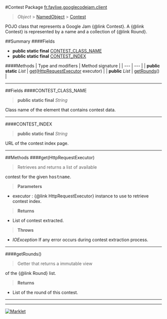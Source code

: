 #Contest
Package [fr.faylixe.googlecodejam.client](README.md)<br>

> *Object* > [NamedObject](common/NamedObject.md) > [Contest](Contest.md)

<p>POJO class that represents a Google Jam {@link Contest}.
 A {@link Contest} is represented by a name and a
 collection of {@link Round}.</p>

##Summary
####Fields
* **public static final** [CONTEST_CLASS_NAME](#contest_class_name)
* **public static final** [CONTEST_INDEX](#contest_index)

####Methods
| Type and modifiers | Method signature |
| --- | --- |
| **public static** *List* | [get](#gethttprequestexecutor)([HttpRequestExecutor](executor/HttpRequestExecutor.md) executor) |
| **public** *List* | [getRounds](#getrounds)() |

---


##Fields
####CONTEST_CLASS_NAME
> **public static final** *String*
<p>Class name of the element that contains contest data.</p>

---

####CONTEST_INDEX
> **public static final** *String*
<p>URL of the contest index page.</p>

---


##Methods
####get(HttpRequestExecutor)
> <p>Retrieves and returns a list of available
 contest for the given <tt>hostname</tt>.</p>

> **Parameters**
* executor : {@link HttpRequestExecutor} instance to use to retrieve contest index.

> **Returns**
* List of contest extracted.

> **Throws**
* *IOException* If any error occurs during contest extraction process.


---

####getRounds()
> <p>Getter that returns a immutable view
 of the {@link Round} list.</p>

> **Returns**
* List of the round of this contest.


---

---

[![Marklet](https://img.shields.io/badge/Generated%20by-Marklet-green.svg)](https://github.com/Faylixe/marklet)